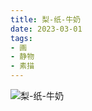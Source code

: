 ```yaml
---
title: 梨-纸-牛奶
date: 2023-03-01
tags:
- 画
- 静物
- 素描
---
```


![梨-纸-牛奶](EA363681-6736-4613-8434-9A044D0FEE99_s.jpg)